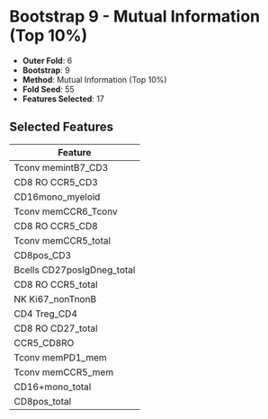 # Bootstrap 9 - Mutual Information (Top 10%)

- **Outer Fold**: 6
- **Bootstrap**: 9
- **Method**: Mutual Information (Top 10%)
- **Fold Seed**: 55
- **Features Selected**: 17

## Selected Features

| Feature |
|---------|
| Tconv memintB7_CD3 |
| CD8 RO CCR5_CD3 |
| CD16mono_myeloid |
| Tconv memCCR6_Tconv |
| CD8 RO CCR5_CD8 |
| Tconv memCCR5_total |
| CD8pos_CD3 |
| Bcells CD27posIgDneg_total |
| CD8 RO CCR5_total |
| NK Ki67_nonTnonB |
| CD4 Treg_CD4 |
| CD8 RO CD27_total |
| CCR5_CD8RO |
| Tconv memPD1_mem |
| Tconv memCCR5_mem |
| CD16+mono_total |
| CD8pos_total |
